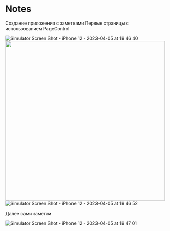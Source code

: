 # Notes
Создание приложения с заметками
Первые страницы с использованием PageControl 

![Simulator Screen Shot - iPhone 12 - 2023-04-05 at 19 46 40](https://user-images.githubusercontent.com/122057591/230148930-fb797b1d-fde4-4d49-8b1e-f3d07f5441b6.png)
<img src="https://user-images.githubusercontent.com/122057591/230148943-a9dd43fc-9fdc-4de2-ae3a-2d962240b8e4" width="500">
![Simulator Screen Shot - iPhone 12 - 2023-04-05 at 19 46 52](https://user-images.githubusercontent.com/122057591/230148957-86600952-0c6d-4a3a-a77e-4a48bddba8c8.png)

Далее сами заметки

![Simulator Screen Shot - iPhone 12 - 2023-04-05 at 19 47 01](https://user-images.githubusercontent.com/122057591/230149091-0a6cf776-7616-48b9-8cfa-115723421f70.png)
